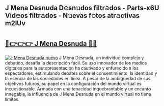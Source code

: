 ## J Mena Desnuda D𝚎sn𝚞dos filtr𝚊dos - Parts-x6U Vid𝚎os filtr𝚊dos - N𝚞evas f𝚘tos atr𝚊ctivas m2lUv

# <h2><a href="http://mb21fp2.tromn.icu/?c=J+Mena+Desnuda">🔗👉👉👉 J Mena Desnuda 🔗🔗</a></h2>

[![J Mena Desnuda nuevo](https://i.imgur.com/pEAQMta.gif)](http://mb21fp2.tromn.icu/?c=J+Mena+Desnuda)
J Mena Desnuda, un individuo complejo y debatido, desafía la descripción fácil. Su uso innovador de los medios digitales para la autopresentación ha cautivado y enfurecido a los espectadores, estimulando debates sobre el consentimiento, la identidad y la esencia de las sociedades en línea. A pesar de la ambigüedad de sus objetivos futuros, su papel en la configuración del mundo virtual es incuestionable. Armada con una tenacidad inquebrantable y un encanto innegable, la influencia de J Mena Desnuda en el mundo virtual no tiene límites.

